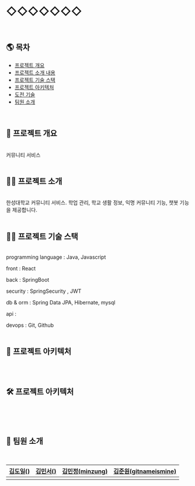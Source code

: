 # ◇◇◇◇◇◇◇
<br/>

## 🌎 목차
* [프로젝트 개요](#-프로젝트-개요)
* [프로젝트 소개 내용](#프로젝트-소개)
* [프로젝트 기술 스택](#프로젝트-기술-스택)
* [프로젝트 아키텍처](#프로젝트-아키텍처)
* [도전 기술](#우리가-도전한-기술)
* [팀원 소개](#팀원-소개)
<br/>

## 🚀 프로젝트 개요
<br/>
커뮤니티 서비스
<br/>
<br/>

## 💁🏻 프로젝트 소개
<br/>
한성대학교 커뮤니티 서비스. 학업 관리, 학교 생활 정보, 익명 커뮤니티 기능, 챗봇 기능을 제공합니다.
<br/>
<br/>

## 🤹‍♂ 프로젝트 기술 스택
<br/>
programming language : Java, Javascript

front : React

back : SpringBoot

security : SpringSecurity , JWT

db & orm : Spring Data JPA, Hibernate, mysql

api :

devops : Git, Github
<br/>
<br/>

## 💪 프로젝트 아키텍처
<br/>
<br/>

## 🛠 프로젝트 아키텍처
<br/>

<br/>
<br/>

## 🙈 팀원 소개
<br/>

| [김도일()]()                                        | [김민서()]()                                         | [김민정(minzung)](https://github.com/minzung/)                                      | [김준원(gitnameismine)](https://github.com/gitnameismine)                                         |
| ------------------------------------------------------- | ----------------------------------------------- | --------------------------------------------- | ----------------------------------------------- |
|  |  |  |  |

